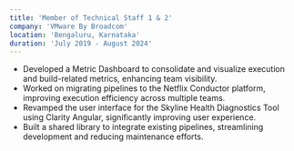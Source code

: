 ```yaml
---
title: 'Member of Technical Staff 1 & 2'
company: 'VMware By Broadcom'
location: 'Bengaluru, Karnataka'
duration: 'July 2019 - August 2024'
---
```


- Developed a Metric Dashboard to consolidate and visualize execution and build-related metrics, enhancing team visibility.
- Worked on migrating pipelines to the Netflix Conductor platform, improving execution efficiency across multiple teams.
- Revamped the user interface for the Skyline Health Diagnostics Tool using Clarity Angular, significantly improving user experience.
- Built a shared library to integrate existing pipelines, streamlining development and reducing maintenance efforts.
